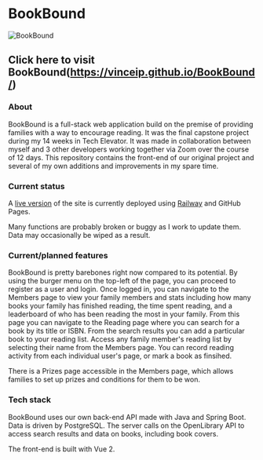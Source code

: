 # BookBound

![BookBound](https://vinceip.github.io/BookBound/img/sharpened-transparent-logo.5864fbae.png)
## Click here to visit BookBound(https://vinceip.github.io/BookBound/)

### About
BookBound is a full-stack web application build on the premise of providing families with a way to encourage reading. It was the final capstone project during my 14 weeks in Tech Elevator. It was made in collaboration between myself and 3 other developers working together via Zoom over the course of 12 days. This repository contains the front-end of our original project and several of my own additions and improvements in my spare time.

### Current status
A [live version](https://vinceip.github.io/BookBound/) of the site is currently deployed using [Railway](railway.app) and GitHub Pages.

Many functions are probably broken or buggy as I work to update them. Data may occasionally be wiped as a result.

### Current/planned features
BookBound is pretty barebones right now compared to its potential. By using the burger menu on the top-left of the page, you can proceed to register as a user and login. Once logged in, you can navigate to the Members page to view your family members and stats including how many books your family has finished reading, the time spent reading, and a leaderboard of who has been reading the most in your family. From this page you can navigate to the Reading page where you can search for a book by its title or ISBN. From the search results you can add a particular book to your reading list. Access any family member's reading list by selecting their name from the Members page. You can record reading activity from each individual user's page, or mark a book as finsihed.

There is a Prizes page accessible in the Members page, which allows families to set up prizes and conditions for them to be won.

### Tech stack
BookBound uses our own back-end API made with Java and Spring Boot. Data is driven by PostgreSQL. The server calls on the OpenLibrary API to access search results and data on books, including book covers.

The front-end is built with Vue 2.

